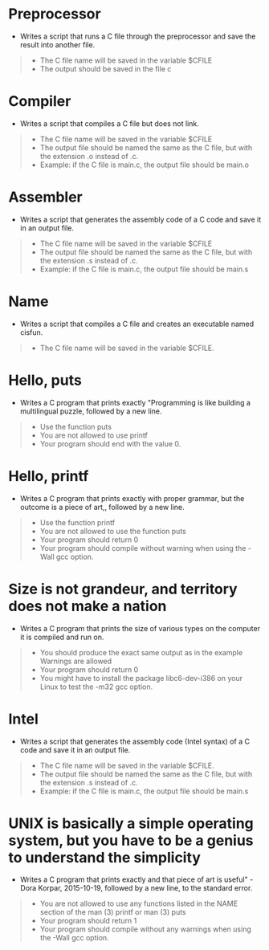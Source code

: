 # Preprocessor
* Writes a script that runs a C file through the preprocessor and save the result into another file.
> * The C file name will be saved in the variable $CFILE
> * The output should be saved in the file c
# Compiler
* Writes a script that compiles a C file but does not link.
> * The C file name will be saved in the variable $CFILE
> * The output file should be named the same as the C file, but with the extension .o instead of .c.
> * Example: if the C file is main.c, the output file should be main.o

# Assembler
* Writes a script that generates the assembly code of a C code and save it in an output file.
> * The C file name will be saved in the variable $CFILE
> * The output file should be named the same as the C file, but with the extension .s instead of .c.
> * Example: if the C file is main.c, the output file should be main.s

# Name
* Writes a script that compiles a C file and creates an executable named cisfun.
> * The C file name will be saved in the variable $CFILE.

# Hello, puts
* Writes a C program that prints exactly "Programming is like building a multilingual puzzle, followed by a new line.
> * Use the function puts
> * You are not allowed to use printf
> * Your program should end with the value 0.

# Hello, printf
* Writes a C program that prints exactly with proper grammar, but the outcome is a piece of art,, followed by a new line.
> * Use the function printf
> * You are not allowed to use the function puts
> * Your program should return 0
> * Your program should compile without warning when using the -Wall gcc option.

#  Size is not grandeur, and territory does not make a nation
* Writes a C program that prints the size of various types on the computer it is compiled and run on.
> * You should produce the exact same output as in the example
Warnings are allowed
> * Your program should return 0
> * You might have to install the package libc6-dev-i386 on your Linux to test the -m32 gcc option.

# Intel
* Writes a script that generates the assembly code (Intel syntax) of a C code and save it in an output file.

> * The C file name will be saved in the variable $CFILE.
> * The output file should be named the same as the C file, but with the extension .s instead of .c.
> * Example: if the C file is main.c, the output file should be main.s

#  UNIX is basically a simple operating system, but you have to be a genius to understand the simplicity
* Writes a C program that prints exactly and that piece of art is useful" - Dora Korpar, 2015-10-19, followed by a new line, to the standard error.
> * You are not allowed to use any functions listed in the NAME section of the man (3) printf or man (3) puts
> * Your program should return 1
> * Your program should compile without any warnings when using the -Wall gcc option.
